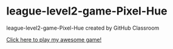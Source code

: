 # league-level2-game-Pixel-Hue
league-level2-game-Pixel-Hue created by GitHub Classroom

<a href="https://github.com/League-level2-student/league-level2-game-Pixel-Hue/blob/master/ChromeDino.jar?raw=true">Click here to play my awesome game!</a>
